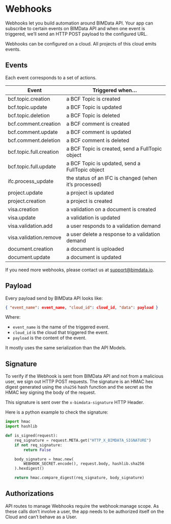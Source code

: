 # Webhooks

Webhooks let you build automation around BIMData API. Your app can subscribe to certain events on BIMData API and when one event is triggered, we’ll send an HTTP POST payload to the configured URL.

Webhooks can be configured on a cloud. All projects of this cloud emits events.

## Events

Each event corresponds to a set of actions.

| Event                   | Triggered when…                                       |
| ----------------------- | ----------------------------------------------------- |
| bcf.topic.creation      | a BCF Topic is created                                |
| bcf.topic.update        | a BCF Topic is updated                                |
| bcf.topic.deletion      | a BCF Topic is deleted                                |
| bcf.comment.creation    | a BCF comment is created                              |
| bcf.comment.update      | a BCF comment is updated                              |
| bcf.comment.deletion    | a BCF comment is deleted                              |
| bcf.topic.full.creation | a BCF Topic is created, send a FullTopic object       |
| bcf.topic.full.update   | a BCF Topic is updated, send a FullTopic object       |
| ifc.process_update      | the status of an IFC is changed (when it’s processed) |
| project.update          | a project is updated                                  |
| project.creation        | a project is created                                  |
| visa.creation           | a validation on a document is created                 |
| visa.update             | a validation is updated                               |
| visa.validation.add     | a user responds to a validation demand                |
| visa.validation.remove  | a user delete a response to a validation demand       |
| document.creation       | a document is uploaded                                |
| document.update         | a document is updated                                 |

If you need more webhooks, please contact us at [support@bimdata.io](mailto:support@bimdata.io).


## Payload

Every payload send by BIMData API looks like:

```json
{ "event_name": event_name, "cloud_id": cloud_id, "data": payload }
```

Where:

- `event_name` is the name of the triggered event.
- `cloud_id` is the cloud that triggered the event.
- `payload` is the content of the event.

It mostly uses the same serialization than the API Models.

## Signature

To verify if the Webhook is sent from BIMData API and not from a malicious user, we sign out HTTP POST requests. The signature is an HMAC hex digest generated using the `sha256` hash function and the secret as the HMAC key signing the body of the request.

This signature is sent over the `x-bimdata-signature` HTTP Header.

Here is a python example to check the signature:

```python
import hmac
import hashlib

def is_signed(request):
    req_signature = request.META.get("HTTP_X_BIMDATA_SIGNATURE")
    if not req_signature:
        return False

    body_signature = hmac.new(
        WEBHOOK_SECRET.encode(), request.body, hashlib.sha256
    ).hexdigest()

    return hmac.compare_digest(req_signature, body_signature)
```

## Authorizations

API routes to manage Webhooks require the webhook:manage scope. As these calls don’t involve a user, the app needs to be authorized itself on the Cloud and can’t behave as a User.
